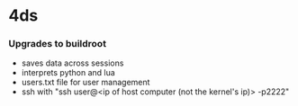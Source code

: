 # 4ds

### Upgrades to buildroot
- saves data across sessions
- interprets python and lua
- users.txt file for user management
- ssh with "ssh user@<ip of host computer (not the kernel's ip)> -p2222"
